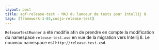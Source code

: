 ```yaml
---
layout: post
title: agf-release-test - MAJ du lanceur de tests pour Intellij 8
tags: [framework-1-85,codjo-release-test]
---
```

```ReleaseTestRunner``` a été modifié afin de prendre en compte la modification du namespace ```release-test.xsd``` en vue de la migration vers Intellij 8.
Le nouveau namespace est ```http://release-test.xsd```.